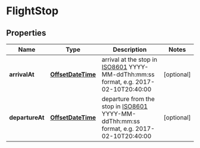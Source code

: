 # FlightStop

## Properties
Name | Type | Description | Notes
------------ | ------------- | ------------- | -------------
**arrivalAt** | [**OffsetDateTime**](OffsetDateTime.md) | arrival at the stop in [ISO8601](https://en.wikipedia.org/wiki/ISO_8601) YYYY-MM-ddThh:mm:ss format, e.g. 2017-02-10T20:40:00 |  [optional]
**departureAt** | [**OffsetDateTime**](OffsetDateTime.md) | departure from the stop in [ISO8601](https://en.wikipedia.org/wiki/ISO_8601) YYYY-MM-ddThh:mm:ss format, e.g. 2017-02-10T20:40:00 |  [optional]
